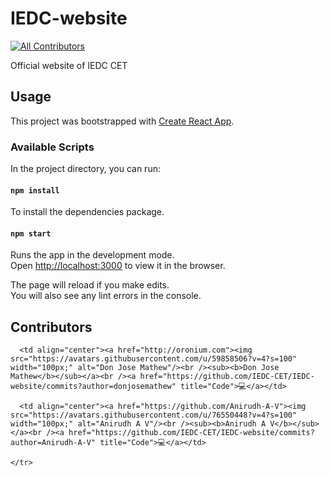# IEDC-website
<!-- ALL-CONTRIBUTORS-BADGE:START - Do not remove or modify this section -->
[![All Contributors](https://img.shields.io/badge/all_contributors-1-orange.svg?style=flat-square)](#contributors-)
<!-- ALL-CONTRIBUTORS-BADGE:END -->
Official website of IEDC CET

## Usage

This project was bootstrapped with [Create React App](https://github.com/facebook/create-react-app).

### Available Scripts

In the project directory, you can run:

#### `npm install`
To install the dependencies package.

#### `npm start`

Runs the app in the development mode.<br>
Open [http://localhost:3000](http://localhost:3000) to view it in the browser.

The page will reload if you make edits.<br>
You will also see any lint errors in the console.

## Contributors

<!-- ALL-CONTRIBUTORS-LIST:START - Do not remove or modify this section -->
<!-- prettier-ignore-start -->
<!-- markdownlint-disable -->
<table>
  <tbody>
    <tr>

      <td align="center"><a href="http://oronium.com"><img src="https://avatars.githubusercontent.com/u/59858506?v=4?s=100" width="100px;" alt="Don Jose Mathew"/><br /><sub><b>Don Jose Mathew</b></sub></a><br /><a href="https://github.com/IEDC-CET/IEDC-website/commits?author=donjosemathew" title="Code">💻</a></td>

      <td align="center"><a href="https://github.com/Anirudh-A-V"><img src="https://avatars.githubusercontent.com/u/76550448?v=4?s=100" width="100px;" alt="Anirudh A V"/><br /><sub><b>Anirudh A V</b></sub></a><br /><a href="https://github.com/IEDC-CET/IEDC-website/commits?author=Anirudh-A-V" title="Code">💻</a></td>

    </tr>
  </tbody>
</table>

<!-- markdownlint-restore -->
<!-- prettier-ignore-end -->

<!-- ALL-CONTRIBUTORS-LIST:END -->

<!-- prettier-ignore-start -->
<!-- markdownlint-disable -->

<!-- markdownlint-restore -->
<!-- prettier-ignore-end -->

<!-- ALL-CONTRIBUTORS-LIST:END -->
